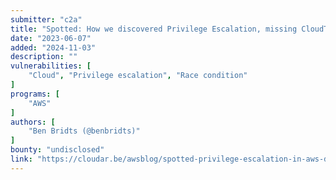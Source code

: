 ```yaml
---
submitter: "c2a"
title: "Spotted: How we discovered Privilege Escalation, missing CloudTrail data and a race condition in AWS Directory Service"
date: "2023-06-07"
added: "2024-11-03"
description: ""
vulnerabilities: [
    "Cloud", "Privilege escalation", "Race condition"
]
programs: [
    "AWS"
]
authors: [
    "Ben Bridts (@benbridts)"
]
bounty: "undisclosed"
link: "https://cloudar.be/awsblog/spotted-privilege-escalation-in-aws-directory-service/"
---
```




